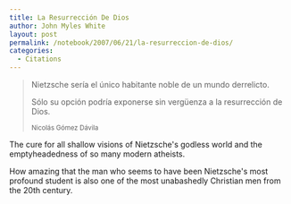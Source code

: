 ```yaml
---
title: La Resurrección De Dios
author: John Myles White
layout: post
permalink: /notebook/2007/06/21/la-resurreccion-de-dios/
categories:
  - Citations
---
```


<blockquote>
<p>Nietzsche sería el único habitante noble de un mundo derrelicto.</p>

<p>Sólo su opción podría exponerse sin vergüenza a la resurrección de Dios.</p>

<small>Nicolás Gómez Dávila</small>
</blockquote>

The cure for all shallow visions of Nietzsche's godless world and the emptyheadedness of so many modern atheists.

How amazing that the man who seems to have been Nietzsche's most profound student is also one of the most unabashedly Christian men from the 20th century.
